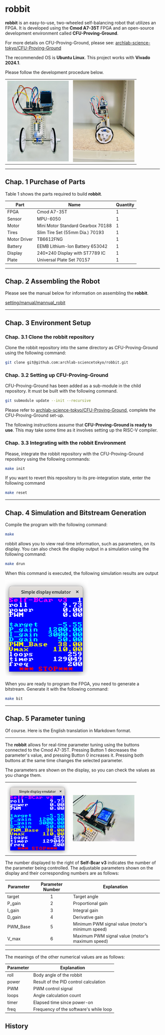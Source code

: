 # robbit

**robbit** is an easy-to-use, two-wheeled self-balancing robot that utilizes an FPGA.
It is developed using the **Cmod A7-35T** FPGA and an open-source development environment called **CFU-Proving-Ground**.   

For more details on CFU-Proving-Ground, please see:
[archlab-science-tokyo/CFU-Proving-Ground](https://github.com/archlab-sciencetokyo/CFU-Proving-Ground)

The recommended OS is **Ubuntu Linux**.
This project works with **Vivado 2024.1**.

Please follow the development procedure below.

<table>
    <tr>
        <td><img src="setting/image/bcar-structure-front.JPG" alt="画像1" width="200"></td>
        <td><img src="setting/image/bcar-structure-side.JPG" alt="画像2" width="200"></td>
</table>

-----

## Chap. 1 Purchase of Parts

Table 1 shows the parts required to build **robbit**.

| Part | Name | Quantity |
| --- | ----- | --- |
| FPGA | Cmod A7-35T | 1 |
| Sensor | MPU-6050 | 1 |
| Motor | Mini Motor Standard Gearbox 70188 | 1 |
| Tires | Slim Tire Set (55mm Dia.) 70193| 1 |
| Motor Driver | TB6612FNG | 1 |
| Battery | EEMB Lithium-Ion Battery 653042 | 1 |
| Display | 240×240 Display with ST7789 IC | 1 |
| Plate | Universal Plate Set 70157 | 1 |

-----

## Chap. 2 Assembling the Robot

Please see the manual below for information on assembling the **robbit**.

[setting/manual/mannual_robit](setting/manual/mannual_robbit.pdf)

-----

## Chap. 3 Environment Setup

### Chap. 3.1 Clone the robbit repository 

Clone the robbit repository into the same directory as CFU-Proving-Ground using the following command:

```bash
git clone git@github.com:archlab-sciencetokyo/robbit.git
```
### Chap. 3.2 Setting up CFU-Proving-Ground

CFU-Proving-Ground has been added as a sub-module in the child repository.
It must be built with the following command.

```bash
git submodule update --init --recursive 
```

Please refer to [archlab-science-tokyo/CFU-Proving-Ground](https://github.com/archlab-sciencetokyo/CFU-Proving-Ground), complete the CFU-Proving-Ground set-up.

The following instructions assume that **CFU-Proving-Ground is ready to use**.
This may take some time as it involves setting up the RISC-V compiler.

### Chap. 3.3 Integrating with the robbit Environment

Please, integrate the robbit repository with the CFU-Proving-Ground repository using the following commands:

```bash
make init
```

If you want to revert this repository to its pre-integration state, enter the following command

```bash
make reset 
```

-----

## Chap. 4 Simulation and Bitstream Generation

Compile the program with the following command:

```bash
make
```

robbit allows you to view real-time information, such as parameters, on its display. You can also check the display output in a simulation using the following command:

```bash
make drun
```

When this command is executed, the following simulation results are output

![display_sim](setting/image/display-sim.png)

When you are ready to program the FPGA, you need to generate a bitstream. Generate it with the following command:

```bash
make bit
```

-----

## Chap. 5 Parameter tuning

Of course. Here is the English translation in Markdown format.

-----

The **robbit** allows for real-time parameter tuning using the buttons connected to the Cmod A7-35T.
Pressing Button 1 decreases the parameter's value, and pressing Button 0 increases it.
Pressing both buttons at the same time changes the selected parameter.

The parameters are shown on the display, so you can check the values as you change them.

<table>
    <tr>
        <td><img src="setting/image/display-sim.png" alt="Image 1" width="200"></td>
        <td><img src="setting/image/display.jpg" alt="Image 2" width="200"></td>
    </tr>
</table>

The number displayed to the right of **Self-Bcar v3** indicates the number of the parameter being controlled.
The adjustable parameters shown on the display and their corresponding numbers are as follows:

| Parameter | Parameter Number | Explanation |
| --------- | :--------------: | ----------- |
| target    |        1         | Target angle |
| P\_gain    |        2         | Proportional gain |
| I\_gain    |        3         | Integral gain |
| D\_gain    |        4         | Derivative gain |
| PWM\_Base  |        5         | Minimum PWM signal value (motor's minimum speed) |
| V\_max     |        6         | Maximum PWM signal value (motor's maximum speed) |

-----

The meanings of the other numerical values are as follows:

| Parameter | Explanation |
| --------- | ----------- |
| roll      | Body angle of the robbit |
| power     | Result of the PID control calculation |
| PWM       | PWM control signal |
| loops     | Angle calculation count |
| timer     | Elapsed time since power-on |
| freq      | Frequency of the software's while loop |

## History
